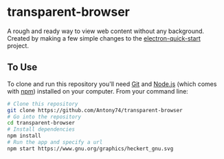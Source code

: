 # transparent-browser

A rough and ready way to view web content without any background.  Created by making a few simple changes to the [electron-quick-start](<https://github.com/electron/electron-quick-start/>) project.

## To Use

To clone and run this repository you'll need [Git](https://git-scm.com) and [Node.js](https://nodejs.org/en/download/) (which comes with [npm](http://npmjs.com)) installed on your computer. From your command line:

```bash
# Clone this repository
git clone https://github.com/Antony74/transparent-browser
# Go into the repository
cd transparent-browser
# Install dependencies
npm install
# Run the app and specify a url
npm start https://www.gnu.org/graphics/heckert_gnu.svg
```

